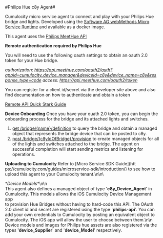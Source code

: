 #Philips Hue c8y Agent#

Cumulocity micro service agent to connect and play with your Philips Hue bridge and lights.
Developed using the [Software AG webMethods Micro Service Runtime](https://hub.docker.com/_/softwareag-webmethods-microservicesruntime) and available as a docker image.

This agent uses the [Philips MeetHue API](https://developers.meethue.com)

**Remote authentication required by Philips Hue**
 
 You will need to use the following oauth settings to obtain an oauth 2.0 token for your Hue bridge.
  
 *authorization: https://api.meethue.com/oauth2/auth?appid=cumulocity_device_manager&deviceid=c8y&device_name=c8y&response_type=code*
 *access: https://api.meethue.com/oauth2/token*
  
 You can register for a client id/secret via the developer site above and also find documentation on how to authenticate and obtain a token
 
 [Remote API Quick Stark Guide](https://developers.meethue.com/develop/hue-api/remote-api-quick-start-guide)
 
  **Device Onboarding**
  Once you have your ouath 2.0 token, you can begin the onboarding process for the bridge and its attached lights and switches.
  1) [get /bridge/{name}/definition](./#/bridge/9627a8b7-1332-401b-878e-9fa641f418e4) to query the bridge and obtain a managed object
  that represents the bridge device that can be posted to c8y.
  2) [post /bridge/{c8yIdOfBridge}/provision](./#/bridge/6060f35b-3d59-402f-a3df-19df2edece0b) to create managed objects for
  all of the lights and switches attached to the bridge. The agent on successful completion will start sending metrics and listening for operations.
  
  **Uploading to Cumulocity**
  Refer to [Micro Service SDK Guide](htt
  ps://cumulocity.com/guides/microservice-sdk/introduction/) to see how to upload this agent to your
  Cumulocity tenant.\n\n\
  
  \**Device Models**\n\n\
  This agent also defines a managed object of type '**c8y_Device_Agent**' in Cumulocity. This models allows the iOS Cumulocity Device Management app \
  to provision Hue Bridges without having to hard-code this API. The OAuth 2.0 client id and secret are registered using the type '**philips-api**'. You can add your own credentials to Cumulocity by posting an equivalent object to Cumulocity. The iOS app will allow the user to choose between them.\n\n\
  Device models and images for Philips hue assets are also registered via the types '**device_Supplier**' and '**device_Model**' respectively.
